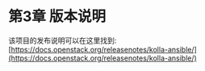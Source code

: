 # 第3章 版本说明

该项目的发布说明可以在这里找到:[https://docs.openstack.org/releasenotes/kolla-ansible/](https://docs.openstack.org/releasenotes/kolla-ansible/)